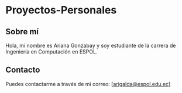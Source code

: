 # Proyectos-Personales
## Sobre mí
Hola, mi nombre es Ariana Gonzabay y soy estudiante de la carrera de Ingeniería en Computación en ESPOL.


## Contacto
Puedes contactarme a través de mi correo: [arigalda@espol.edu.ec]
